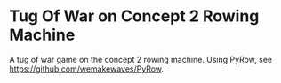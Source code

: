 # Tug Of War on Concept 2 Rowing Machine

A tug of war game on the concept 2 rowing machine. Using PyRow, see https://github.com/wemakewaves/PyRow.

